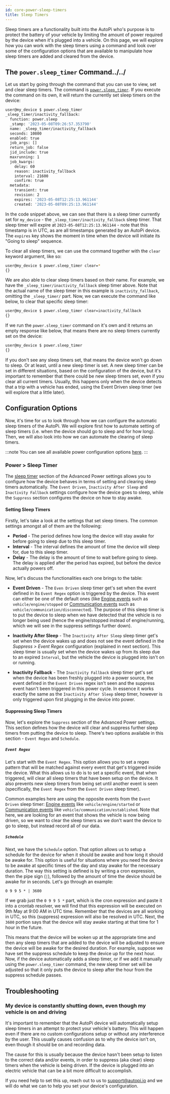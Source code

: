 ```yaml
---
id: core-power-sleep-timers
title: Sleep Timers
---
```


Sleep timers are a functionality built into the AutoPi who's purpose is to protect the battery of your vehicle by
limiting the amount of power required by the device when it's plugged into a vehicle. On this page, we will explore how
you can work with the sleep timers using a command and look over some of the configuration options that are available
to manipulate how sleep timers are added and cleared from the device.

## The `power.sleep_timer` Command\../\../

Let us start by going through the command that you can use to view, set and clear sleep timers. The command is
[`power.sleep_timer`](core/commands/power.md#powersleep_timer). If you execute the command on its own, it will return
the currently set sleep timers on the device:

```bash
user@my_device $ power.sleep_timer 
_sleep_timer/inactivity_fallback:
  function: power.sleep
  _stamp: '2023-05-08T09:26:57.353790'
  name: _sleep_timer/inactivity_fallback
  seconds: 10800
  enabled: true
  job_args: []
  return_job: false
  jid_include: true
  maxrunning: 1
  job_kwargs:
    delay: 60
    reason: inactivity_fallback
    interval: 21600
    confirm: true
  metadata:
    transient: true
    revision: 2
    expires: '2023-05-08T12:25:13.961144'
    created: '2023-05-08T09:25:13.961144'
```

In the code snippet above, we can see that there is a sleep timer currently set for `my_device` - the
`_sleep_timer/inactivity_fallback` sleep timer. That sleep timer will expire at `2023-05-08T12:25:13.961144` - note
that this timestamp is in UTC, as are all timestamps generated by an AutoPi device. The `expires` key shows the moment
in time when the device will initiate its "Going to sleep" sequence.

To clear all sleep timers, we can use the command together with the `clear` keyword argument, like so:

```bash
user@my_device $ power.sleep_timer clear=*
{}
```

We are also able to clear sleep timers based on their name. For example, we have the `_sleep_timer/inactivity_fallback`
sleep timer above. Note that the actual name of the sleep timer in this example is `inactivity_fallback`, omitting the
`_sleep_timer/` part. Now, we can execute the command like below, to clear that specific sleep timer:

```bash
user@my_device $ power.sleep_timer clear=inactivity_fallback
{}
```

If we run the `power.sleep_timer` command on it's own and it returns an empty response like below, that means there
are no sleep timers currently set on the device:

```bash
user@my_device $ power.sleep_timer
{}
```

If you don't see any sleep timers set, that means the device won't go down to sleep. Or at least, until a new sleep
timer is set. A new sleep timer can be set in different situations, based on the configuration of the device, but it's
important to remember that there could be new sleep timers set, even if you clear all current timers. Usually, this
happens only when the device detects that a trip with a vehicle has ended, using the Event Driven sleep timer (we will
explore that a little later).

## Configuration Options

Now, it's time for us to look through how we can configure the automatic sleep timers of the AutoPi. We will explore
first how to automate setting of sleep timers (i.e. when the device should go to sleep and for how long). Then, we will
also look into how we can automate the clearing of sleep timers.

:::note
You can see all available power configuration options [here](/cloud/device_management/advanced_settings/TMU/power.md).
:::


### Power > Sleep Timer

The [sleep timer](/cloud/device_management/advanced_settings/TMU/power.md#sleep-timer) section of the Advanced Power settings allows you to
configure how the device behaves in terms of setting and clearing sleep timers automatically. The `Event Driven`,
`Inactivity After Sleep` and `Inactivity Fallback` settings configure how the device goes to sleep, while the `Suppress`
section configures the device on how to stay awake.

#### Setting Sleep Timers

Firstly, let's take a look at the settings that set sleep timers.
The common settings amongst all of them are the following:

- **Period** - The period defines how long the device will stay awake for before going to sleep due to this sleep timer.
- **Interval** - The interval defines the amount of time the device will sleep for, due to this sleep timer.
- **Delay** - The delay is the amount of time to wait before going to sleep. The delay is applied after the period has
  expired, but before the device actually powers off.

Now, let's discuss the functionalities each one brings to the table:

- **Event Driven** - The `Even Driven` sleep timer get's set when the event defined in its `Event Regex` option is
  triggered by the device. This event can either be one of the default ones (like
  [Engine events](/cloud/device_management/events/vehicle.md#engine-events) such as `vehicle/engine/stopped` or
  [Communication events](/cloud/device_management/events/vehicle.md#communication-events) such as `vehicle/communication/disconnected`).
  The purpose of this sleep timer is to put the device to sleep when we have detected that the vehicle is no longer
  being used (hence the engine/stopped instead of engine/running, which we will see in the suppress settings further
  down).

- **Inactivity After Sleep** - The `Inactivity After Sleep` sleep timer get's set when the device wakes up and does not
  see the event defined in the *Suppress > Event Regex* configuration (explained in next section). This sleep timer is
  usually set when the device wakes up from its sleep due to an expired `Interval`, but the vehicle the device is
  plugged into isn't on or running.

- **Inactivity Fallback** - The `Inactivity Fallback` sleep timer get's set when the device has been freshly plugged
  into a power source, the event defined in the `Event Driven` regex isn't seen and the suppress event hasn't been
  triggered in this power cycle. In essence it works exactly the same as the `Inactivity After Sleep` sleep timer,
  however is only triggered upon first plugging in the device into power.

#### Suppressing Sleep Timers

Now, let's explore the `Suppress` section of the Advanced Power settings. This section defines how the device will
clear and suppress further sleep timers from putting the device to sleep. There's two options available in this
section - `Event Regex` and `Schedule`.

##### `Event Regex`

Let's start with the `Event Regex`. This option allows you to set a regex pattern that will be matched against every
event that get's triggered inside the device. What this allows us to do is to set a specific event, that when triggered,
will clear all sleep timers that have been setup on the device. It also prevents new sleep timers from being set until
another event is seen (specifically, the `Event Regex` from the `Event Driven` sleep timer).

Common examples here are using the opposite events from the `Event Driven` sleep timer:
[Engine events](/cloud/device_management/events/vehicle.md#engine-events) like `vehicle/engine/started` or
[Communication events](/cloud/device_management/events/vehicle.md#communication-events) like `vehicle/communication/established`. Note that
here, we are looking for an event that shows the vehicle is now being driven, so we want to clear the sleep timers as
we don't want the device to go to sleep, but instead record all of our data.

##### `Schedule`

Next, we have the `Schedule` option. That option allows us to setup a schedule for the device for when it should be
awake and how long it should be awake for. This option is useful for situations where you need the device to be awake
at specific times of the day and stay awake for the necessary duration. The way this setting is defined is by writing
a cron expression, then the pipe sign (`|`), followed by the amount of time the device should be awake for in seconds.
Let's go through an example:

```
0 9 9 5 * | 3600
```

If we grab just the `0 9 9 5 *` part, which is the cron expression and paste it into a crontab resolver, we will find
that this expression will be executed on 9th May at 9:00 AM in UTC time. Remember that the devices are all working in
UTC, so this (suppress) expression will also be resolved in UTC. Next, the `3600` portion says that the device will
stay awake starting at that time for 1 hour in the future.

This means that the device will be woken up at the appropriate time and then any sleep timers that are added to the
device will be adjusted to ensure the device will be awake for the desired duration. For example, suppose we have set
the suppress schedule to keep the device up for the next hour. Now, if the device automatically adds a sleep timer, or
if we add it manually using the `power.sleep_timer` command, the new sleep timer set will be adjusted so that it only
puts the device to sleep after the hour from the suppress schedule passes.

## Troubleshooting

### My device is constantly shutting down, even though my vehicle is on and driving

It's important to remember that the AutoPi device will automatically setup sleep timers in an attempt to protect your
vehicle's battery. This will happen even if there are no custom configurations setup or without any interference by the
user. This usually causes confusion as to why the device isn't on, even though it should be on and recording data.

The cause for this is usually because the device hasn't been setup to listen to the correct data and/or events, in order
to suppress (aka clear) sleep timers when the vehicle is being driven. If the device is plugged into an electric vehicle
that can be a bit more difficult to accomplish.

If you need help to set this up, reach out to us to support@autopi.io and we will do what we can to help you set your
device's configuration.

